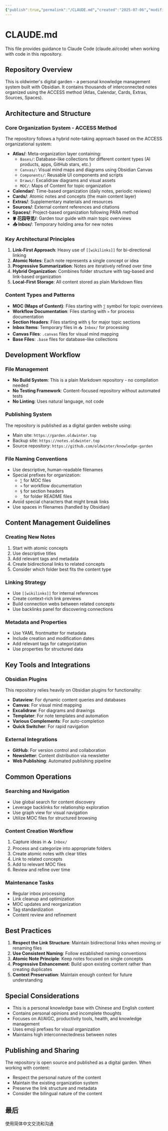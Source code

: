 ```yaml
---
{"publish":true,"permalink":"/CLAUDE.md","created":"2025-07-06","modified":"2025-07-06","published":"2025-07-24T17:28:47.898+08:00","cssclasses":""}
---
```



# CLAUDE.md

This file provides guidance to Claude Code (claude.ai/code) when working with code in this repository.

## Repository Overview

This is oldwinter's digital garden - a personal knowledge management system built with Obsidian. It contains thousands of interconnected notes organized using the ACCESS method (Atlas, Calendar, Cards, Extras, Sources, Spaces).

## Architecture and Structure

### Core Organization System - ACCESS Method

The repository follows a hybrid note-taking approach based on the ACCESS organizational system:

- **Atlas/**: Meta-organization layer containing:
  - `Bases/`: Database-like collections for different content types (AI products, apps, GitHub stars, etc.)
  - `Canvas/`: Visual mind maps and diagrams using Obsidian Canvas
  - `Components/`: Reusable UI components and scripts
  - `Draws/`: Excalidraw diagrams and visual assets
  - `MOC/`: Maps of Content for topic organization
- **Calendar/**: Time-based organization (daily notes, periodic reviews)
- **Cards/**: Atomic notes and concepts (the main content layer)
- **Extras/**: Supplementary materials and resources
- **Sources/**: External content references and citations
- **Spaces/**: Project-based organization following PARA method
- **🍀 花园导览/**: Garden tour guide with main topic overviews
- **📥 Inbox/**: Temporary holding area for new notes

### Key Architectural Principles

1. **Link-First Approach**: Heavy use of `[[wikilinks]]` for bi-directional linking
2. **Atomic Notes**: Each note represents a single concept or idea
3. **Progressive Summarization**: Notes are iteratively refined over time
4. **Hybrid Organization**: Combines folder structure with tag-based and link-based organization
5. **Local-First Storage**: All content stored as plain Markdown files

### Content Types and Patterns

- **MOC (Maps of Content)**: Files starting with `∑` symbol for topic overviews
- **Workflow Documentation**: Files starting with `»` for process documentation
- **Section Headers**: Files starting with `§` for major topic sections
- **Inbox Items**: Temporary files in `📥 Inbox/` for processing
- **Canvas Files**: `.canvas` files for visual mind mapping
- **Base Files**: `.base` files for database-like collections

## Development Workflow

### File Management

- **No Build System**: This is a plain Markdown repository - no compilation needed
- **No Testing Framework**: Content-focused repository without automated tests
- **No Linting**: Uses natural language, not code

### Publishing System

The repository is published as a digital garden website using:

- Main site: `https://garden.oldwinter.top`
- Backup site: `https://notes.oldwinter.top`
- Source repository: `https://github.com/oldwinter/knowledge-garden`

### File Naming Conventions

- Use descriptive, human-readable filenames
- Special prefixes for organization:
  - `∑` for MOC files
  - `»` for workflow documentation
  - `§` for section headers
  - `_` for folder README files
- Avoid special characters that might break links
- Use spaces in filenames (handled by Obsidian)

## Content Management Guidelines

### Creating New Notes

1. Start with atomic concepts
2. Use descriptive titles
3. Add relevant tags and metadata
4. Create bidirectional links to related concepts
5. Consider which folder best fits the content type

### Linking Strategy

- Use `[[wikilinks]]` for internal references
- Create context-rich link previews
- Build connection webs between related concepts
- Use backlinks panel for discovering connections

### Metadata and Properties

- Use YAML frontmatter for metadata
- Include creation and modification dates
- Add relevant tags for categorization
- Use properties for structured data

## Key Tools and Integrations

### Obsidian Plugins

This repository relies heavily on Obsidian plugins for functionality:

- **Dataview**: For dynamic content queries and databases
- **Canvas**: For visual mind mapping
- **Excalidraw**: For diagrams and drawings
- **Templater**: For note templates and automation
- **Various Complements**: For auto-completion
- **Quick Switcher**: For rapid navigation

### External Integrations

- **GitHub**: For version control and collaboration
- **Newsletter**: Content distribution via newsletter
- **Web Publishing**: Automated publishing pipeline

## Common Operations

### Searching and Navigation

- Use global search for content discovery
- Leverage backlinks for relationship exploration
- Use graph view for visual navigation
- Utilize MOC files for structured browsing

### Content Creation Workflow

1. Capture ideas in `📥 Inbox/`
2. Process and categorize into appropriate folders
3. Create atomic notes with clear titles
4. Link to related concepts
5. Add to relevant MOC files
6. Review and refine over time

### Maintenance Tasks

- Regular inbox processing
- Link cleanup and optimization
- MOC updates and reorganization
- Tag standardization
- Content review and refinement

## Best Practices

1. **Respect the Link Structure**: Maintain bidirectional links when moving or renaming files
2. **Use Consistent Naming**: Follow established naming conventions
3. **Atomic Note Principle**: Keep notes focused on single concepts
4. **Progressive Enhancement**: Build upon existing content rather than creating duplicates
5. **Context Preservation**: Maintain enough context for future understanding

## Special Considerations

- This is a personal knowledge base with Chinese and English content
- Contains personal opinions and incomplete thoughts
- Focuses on AI/AIGC, productivity tools, health, and knowledge management
- Uses emoji prefixes for visual organization
- Maintains high interconnectedness between notes

## Publishing and Sharing

The repository is open source and published as a digital garden. When working with content:

- Respect the personal nature of the content
- Maintain the existing organization system
- Preserve the link structure and metadata
- Consider the bilingual nature of the content

## 最后

使用简体中文交流和沟通
